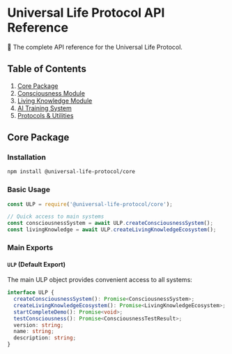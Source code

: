 # Universal Life Protocol API Reference

🌌 The complete API reference for the Universal Life Protocol.

## Table of Contents

1. [Core Package](#core-package)
2. [Consciousness Module](#consciousness-module)
3. [Living Knowledge Module](#living-knowledge-module)
4. [AI Training System](#ai-training-system)
5. [Protocols & Utilities](#protocols--utilities)

## Core Package

### Installation

```bash
npm install @universal-life-protocol/core
```

### Basic Usage

```javascript
const ULP = require('@universal-life-protocol/core');

// Quick access to main systems
const consciousnessSystem = await ULP.createConsciousnessSystem();
const livingKnowledge = await ULP.createLivingKnowledgeEcosystem();
```

### Main Exports

#### `ULP` (Default Export)

The main ULP object provides convenient access to all systems:

```typescript
interface ULP {
  createConsciousnessSystem(): Promise<ConsciousnessSystem>;
  createLivingKnowledgeEcosystem(): Promise<LivingKnowledgeEcosystem>;
  startCompleteDemo(): Promise<void>;
  testConsciousness(): Promise<ConsciousnessTestResult>;
  version: string;
  name: string;
  description: string;
}
```
